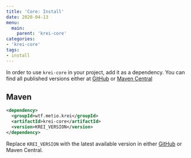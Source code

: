 ```yaml
---
title: 'Core: Install'
date: 2020-04-13
menu:
  main:
    parent: 'krei-core'
categories:
- 'krei-core'
tags:
- install
---
```


In order to use `krei-core` in your project, add it as a dependency. You can find all published versions either at [GitHub](https://github.com/metio/krei/packages) or [Maven Central](https://search.maven.org/search?q=g:wtf.metio.krei%20a:krei-core)

## Maven

```xml
<dependency>
  <groupId>wtf.metio.krei</groupId>
  <artifactId>krei-core</artifactId>
  <version>KREI_VERSION</version>
</dependency>

```

Replace `KREI_VERSION` with the latest available version in either [GitHub](https://github.com/metio/krei/packages/249806) or Maven Central.
